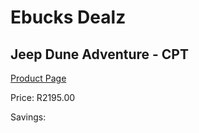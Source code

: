 
# Ebucks Dealz
## Jeep Dune Adventure - CPT
[Product Page](https://www.ebucks.com/web/shop/productSelected.do?prodId=725884134&catId=322194323)

Price: R2195.00

Savings: 


	